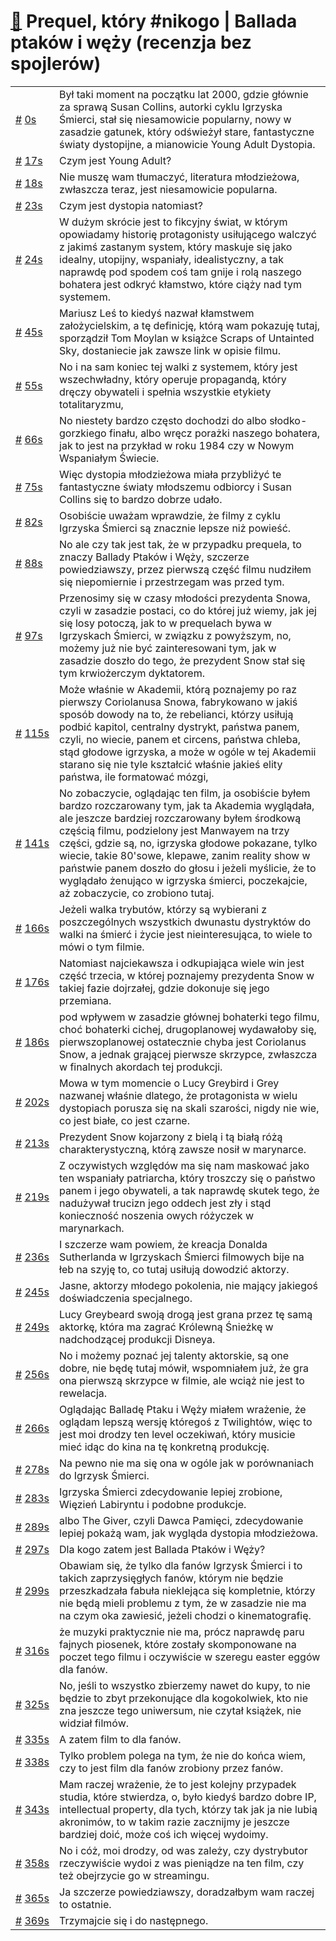 # [🔗](https://www.youtube.com/watch?v=hX4YQ2TcQ_A) Prequel, który #nikogo | Ballada ptaków i węży (recenzja bez spojlerów)

<table>
    <tr id="t0">
        <td><a href="#t0">#</a>&nbsp;<a href="https://www.youtube.com/watch?v=hX4YQ2TcQ_A&t=0">0s</a></td>
        <td>Był taki moment na początku lat 2000, gdzie głównie za sprawą Susan Collins, autorki cyklu Igrzyska Śmierci, stał się niesamowicie popularny, nowy w zasadzie gatunek, który odświeżył stare, fantastyczne światy dystopijne, a mianowicie Young Adult Dystopia.</td>
    </tr>
    <tr id="t17">
        <td><a href="#t17">#</a>&nbsp;<a href="https://www.youtube.com/watch?v=hX4YQ2TcQ_A&t=17">17s</a></td>
        <td>Czym jest Young Adult?</td>
    </tr>
    <tr id="t18">
        <td><a href="#t18">#</a>&nbsp;<a href="https://www.youtube.com/watch?v=hX4YQ2TcQ_A&t=18">18s</a></td>
        <td>Nie muszę wam tłumaczyć, literatura młodzieżowa, zwłaszcza teraz, jest niesamowicie popularna.</td>
    </tr>
    <tr id="t23">
        <td><a href="#t23">#</a>&nbsp;<a href="https://www.youtube.com/watch?v=hX4YQ2TcQ_A&t=23">23s</a></td>
        <td>Czym jest dystopia natomiast?</td>
    </tr>
    <tr id="t24">
        <td><a href="#t24">#</a>&nbsp;<a href="https://www.youtube.com/watch?v=hX4YQ2TcQ_A&t=24">24s</a></td>
        <td>W dużym skrócie jest to fikcyjny świat, w którym opowiadamy historię protagonisty usiłującego walczyć z jakimś zastanym system, który maskuje się jako idealny, utopijny, wspaniały, idealistyczny, a tak naprawdę pod spodem coś tam gnije i rolą naszego bohatera jest odkryć kłamstwo, które ciąży nad tym systemem.</td>
    </tr>
    <tr id="t45">
        <td><a href="#t45">#</a>&nbsp;<a href="https://www.youtube.com/watch?v=hX4YQ2TcQ_A&t=45">45s</a></td>
        <td>Mariusz Leś to kiedyś nazwał kłamstwem założycielskim, a tę definicję, którą wam pokazuję tutaj, sporządził Tom Moylan w książce Scraps of Untainted Sky, dostaniecie jak zawsze link w opisie filmu.</td>
    </tr>
    <tr id="t55">
        <td><a href="#t55">#</a>&nbsp;<a href="https://www.youtube.com/watch?v=hX4YQ2TcQ_A&t=55">55s</a></td>
        <td>No i na sam koniec tej walki z systemem, który jest wszechwładny, który operuje propagandą, który dręczy obywateli i spełnia wszystkie etykiety totalitaryzmu,</td>
    </tr>
    <tr id="t66">
        <td><a href="#t66">#</a>&nbsp;<a href="https://www.youtube.com/watch?v=hX4YQ2TcQ_A&t=66">66s</a></td>
        <td>No niestety bardzo często dochodzi do albo słodko-gorzkiego finału, albo wręcz porażki naszego bohatera, jak to jest na przykład w roku 1984 czy w Nowym Wspaniałym Świecie.</td>
    </tr>
    <tr id="t75">
        <td><a href="#t75">#</a>&nbsp;<a href="https://www.youtube.com/watch?v=hX4YQ2TcQ_A&t=75">75s</a></td>
        <td>Więc dystopia młodzieżowa miała przybliżyć te fantastyczne światy młodszemu odbiorcy i Susan Collins się to bardzo dobrze udało.</td>
    </tr>
    <tr id="t82">
        <td><a href="#t82">#</a>&nbsp;<a href="https://www.youtube.com/watch?v=hX4YQ2TcQ_A&t=82">82s</a></td>
        <td>Osobiście uważam wprawdzie, że filmy z cyklu Igrzyska Śmierci są znacznie lepsze niż powieść.</td>
    </tr>
    <tr id="t88">
        <td><a href="#t88">#</a>&nbsp;<a href="https://www.youtube.com/watch?v=hX4YQ2TcQ_A&t=88">88s</a></td>
        <td>No ale czy tak jest tak, że w przypadku prequela, to znaczy Ballady Ptaków i Węży, szczerze powiedziawszy, przez pierwszą część filmu nudziłem się niepomiernie i przestrzegam was przed tym.</td>
    </tr>
    <tr id="t97">
        <td><a href="#t97">#</a>&nbsp;<a href="https://www.youtube.com/watch?v=hX4YQ2TcQ_A&t=97">97s</a></td>
        <td>Przenosimy się w czasy młodości prezydenta Snowa, czyli w zasadzie postaci, co do której już wiemy, jak jej się losy potoczą, jak to w prequelach bywa w Igrzyskach Śmierci, w związku z powyższym, no, możemy już nie być zainteresowani tym, jak w zasadzie doszło do tego, że prezydent Snow stał się tym krwiożerczym dyktatorem.</td>
    </tr>
    <tr id="t115">
        <td><a href="#t115">#</a>&nbsp;<a href="https://www.youtube.com/watch?v=hX4YQ2TcQ_A&t=115">115s</a></td>
        <td>Może właśnie w Akademii, którą poznajemy po raz pierwszy Coriolanusa Snowa, fabrykowano w jakiś sposób dowody na to, że rebelianci, którzy usiłują podbić kapitol, centralny dystrykt, państwa panem, czyli, no wiecie, panem et circens, państwa chleba, stąd głodowe igrzyska, a może w ogóle w tej Akademii starano się nie tyle kształcić właśnie jakieś elity państwa, ile formatować mózgi,</td>
    </tr>
    <tr id="t141">
        <td><a href="#t141">#</a>&nbsp;<a href="https://www.youtube.com/watch?v=hX4YQ2TcQ_A&t=141">141s</a></td>
        <td>No zobaczycie, oglądając ten film, ja osobiście byłem bardzo rozczarowany tym, jak ta Akademia wyglądała, ale jeszcze bardziej rozczarowany byłem środkową częścią filmu, podzielony jest Manwayem na trzy części, gdzie są, no, igrzyska głodowe pokazane, tylko wiecie, takie 80'sowe, klepawe, zanim reality show w państwie panem doszło do głosu i jeżeli myślicie, że to wyglądało żenująco w igrzyska śmierci, poczekajcie, aż zobaczycie, co zrobiono tutaj.</td>
    </tr>
    <tr id="t166">
        <td><a href="#t166">#</a>&nbsp;<a href="https://www.youtube.com/watch?v=hX4YQ2TcQ_A&t=166">166s</a></td>
        <td>Jeżeli walka trybutów, którzy są wybierani z poszczególnych wszystkich dwunastu dystryktów do walki na śmierć i życie jest nieinteresująca, to wiele to mówi o tym filmie.</td>
    </tr>
    <tr id="t176">
        <td><a href="#t176">#</a>&nbsp;<a href="https://www.youtube.com/watch?v=hX4YQ2TcQ_A&t=176">176s</a></td>
        <td>Natomiast najciekawsza i odkupiająca wiele win jest część trzecia, w której poznajemy prezydenta Snow w takiej fazie dojrzałej, gdzie dokonuje się jego przemiana.</td>
    </tr>
    <tr id="t186">
        <td><a href="#t186">#</a>&nbsp;<a href="https://www.youtube.com/watch?v=hX4YQ2TcQ_A&t=186">186s</a></td>
        <td>pod wpływem w zasadzie głównej bohaterki tego filmu, choć bohaterki cichej, drugoplanowej wydawałoby się, pierwszoplanowej ostatecznie chyba jest Coriolanus Snow, a jednak grającej pierwsze skrzypce, zwłaszcza w finalnych akordach tej produkcji.</td>
    </tr>
    <tr id="t202">
        <td><a href="#t202">#</a>&nbsp;<a href="https://www.youtube.com/watch?v=hX4YQ2TcQ_A&t=202">202s</a></td>
        <td>Mowa w tym momencie o Lucy Greybird i Grey nazwanej właśnie dlatego, że protagonista w wielu dystopiach porusza się na skali szarości, nigdy nie wie, co jest białe, co jest czarne.</td>
    </tr>
    <tr id="t213">
        <td><a href="#t213">#</a>&nbsp;<a href="https://www.youtube.com/watch?v=hX4YQ2TcQ_A&t=213">213s</a></td>
        <td>Prezydent Snow kojarzony z bielą i tą białą różą charakterystyczną, którą zawsze nosił w marynarce.</td>
    </tr>
    <tr id="t219">
        <td><a href="#t219">#</a>&nbsp;<a href="https://www.youtube.com/watch?v=hX4YQ2TcQ_A&t=219">219s</a></td>
        <td>Z oczywistych względów ma się nam maskować jako ten wspaniały patriarcha, który troszczy się o państwo panem i jego obywateli, a tak naprawdę skutek tego, że nadużywał trucizn jego oddech jest zły i stąd konieczność noszenia owych różyczek w marynarkach.</td>
    </tr>
    <tr id="t236">
        <td><a href="#t236">#</a>&nbsp;<a href="https://www.youtube.com/watch?v=hX4YQ2TcQ_A&t=236">236s</a></td>
        <td>I szczerze wam powiem, że kreacja Donalda Sutherlanda w Igrzyskach Śmierci filmowych bije na łeb na szyję to, co tutaj usiłują dowodzić aktorzy.</td>
    </tr>
    <tr id="t245">
        <td><a href="#t245">#</a>&nbsp;<a href="https://www.youtube.com/watch?v=hX4YQ2TcQ_A&t=245">245s</a></td>
        <td>Jasne, aktorzy młodego pokolenia, nie mający jakiegoś doświadczenia specjalnego.</td>
    </tr>
    <tr id="t249">
        <td><a href="#t249">#</a>&nbsp;<a href="https://www.youtube.com/watch?v=hX4YQ2TcQ_A&t=249">249s</a></td>
        <td>Lucy Greybeard swoją drogą jest grana przez tę samą aktorkę, która ma zagrać Królewną Śnieżkę w nadchodzącej produkcji Disneya.</td>
    </tr>
    <tr id="t256">
        <td><a href="#t256">#</a>&nbsp;<a href="https://www.youtube.com/watch?v=hX4YQ2TcQ_A&t=256">256s</a></td>
        <td>No i możemy poznać jej talenty aktorskie, są one dobre, nie będę tutaj mówił, wspomniałem już, że gra ona pierwszą skrzypce w filmie, ale wciąż nie jest to rewelacja.</td>
    </tr>
    <tr id="t266">
        <td><a href="#t266">#</a>&nbsp;<a href="https://www.youtube.com/watch?v=hX4YQ2TcQ_A&t=266">266s</a></td>
        <td>Oglądając Balladę Ptaku i Węży miałem wrażenie, że oglądam lepszą wersję któregoś z Twilightów, więc to jest moi drodzy ten level oczekiwań, który musicie mieć idąc do kina na tę konkretną produkcję.</td>
    </tr>
    <tr id="t278">
        <td><a href="#t278">#</a>&nbsp;<a href="https://www.youtube.com/watch?v=hX4YQ2TcQ_A&t=278">278s</a></td>
        <td>Na pewno nie ma się ona w ogóle jak w porównaniach do Igrzysk Śmierci.</td>
    </tr>
    <tr id="t283">
        <td><a href="#t283">#</a>&nbsp;<a href="https://www.youtube.com/watch?v=hX4YQ2TcQ_A&t=283">283s</a></td>
        <td>Igrzyska Śmierci zdecydowanie lepiej zrobione, Więzień Labiryntu i podobne produkcje.</td>
    </tr>
    <tr id="t289">
        <td><a href="#t289">#</a>&nbsp;<a href="https://www.youtube.com/watch?v=hX4YQ2TcQ_A&t=289">289s</a></td>
        <td>albo The Giver, czyli Dawca Pamięci, zdecydowanie lepiej pokażą wam, jak wygląda dystopia młodzieżowa.</td>
    </tr>
    <tr id="t297">
        <td><a href="#t297">#</a>&nbsp;<a href="https://www.youtube.com/watch?v=hX4YQ2TcQ_A&t=297">297s</a></td>
        <td>Dla kogo zatem jest Ballada Ptaków i Węży?</td>
    </tr>
    <tr id="t299">
        <td><a href="#t299">#</a>&nbsp;<a href="https://www.youtube.com/watch?v=hX4YQ2TcQ_A&t=299">299s</a></td>
        <td>Obawiam się, że tylko dla fanów Igrzysk Śmierci i to takich zaprzysięgłych fanów, którym nie będzie przeszkadzała fabuła nieklejąca się kompletnie, którzy nie będą mieli problemu z tym, że w zasadzie nie ma na czym oka zawiesić, jeżeli chodzi o kinematografię.</td>
    </tr>
    <tr id="t316">
        <td><a href="#t316">#</a>&nbsp;<a href="https://www.youtube.com/watch?v=hX4YQ2TcQ_A&t=316">316s</a></td>
        <td>że muzyki praktycznie nie ma, prócz naprawdę paru fajnych piosenek, które zostały skomponowane na poczet tego filmu i oczywiście w szeregu easter eggów dla fanów.</td>
    </tr>
    <tr id="t325">
        <td><a href="#t325">#</a>&nbsp;<a href="https://www.youtube.com/watch?v=hX4YQ2TcQ_A&t=325">325s</a></td>
        <td>No, jeśli to wszystko zbierzemy nawet do kupy, to nie będzie to zbyt przekonujące dla kogokolwiek, kto nie zna jeszcze tego uniwersum, nie czytał książek, nie widział filmów.</td>
    </tr>
    <tr id="t335">
        <td><a href="#t335">#</a>&nbsp;<a href="https://www.youtube.com/watch?v=hX4YQ2TcQ_A&t=335">335s</a></td>
        <td>A zatem film to dla fanów.</td>
    </tr>
    <tr id="t338">
        <td><a href="#t338">#</a>&nbsp;<a href="https://www.youtube.com/watch?v=hX4YQ2TcQ_A&t=338">338s</a></td>
        <td>Tylko problem polega na tym, że nie do końca wiem, czy to jest film dla fanów zrobiony przez fanów.</td>
    </tr>
    <tr id="t343">
        <td><a href="#t343">#</a>&nbsp;<a href="https://www.youtube.com/watch?v=hX4YQ2TcQ_A&t=343">343s</a></td>
        <td>Mam raczej wrażenie, że to jest kolejny przypadek studia, które stwierdza, o, było kiedyś bardzo dobre IP, intellectual property, dla tych, którzy tak jak ja nie lubią akronimów, to w takim razie zacznijmy je jeszcze bardziej doić, może coś ich więcej wydoimy.</td>
    </tr>
    <tr id="t358">
        <td><a href="#t358">#</a>&nbsp;<a href="https://www.youtube.com/watch?v=hX4YQ2TcQ_A&t=358">358s</a></td>
        <td>No i cóż, moi drodzy, od was zależy, czy dystrybutor rzeczywiście wydoi z was pieniądze na ten film, czy też obejrzycie go w streamingu.</td>
    </tr>
    <tr id="t365">
        <td><a href="#t365">#</a>&nbsp;<a href="https://www.youtube.com/watch?v=hX4YQ2TcQ_A&t=365">365s</a></td>
        <td>Ja szczerze powiedziawszy, doradzałbym wam raczej to ostatnie.</td>
    </tr>
    <tr id="t369">
        <td><a href="#t369">#</a>&nbsp;<a href="https://www.youtube.com/watch?v=hX4YQ2TcQ_A&t=369">369s</a></td>
        <td>Trzymajcie się i do następnego.</td>
    </tr>
</table>